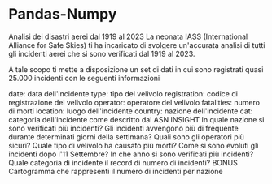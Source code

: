 # Pandas-Numpy

Analisi dei disastri aerei dal 1919 al 2023
La neonata IASS (International Alliance for Safe Skies) ti ha incaricato di svolgere un'accurata analisi di tutti gli incidenti aerei che si sono verificati dal 1919 al 2023.

A tale scopo ti mette a disposizione un set di dati in cui sono registrati quasi 25.000 incidenti con le seguenti informazioni

date: data dell'incidente
type: tipo del velivolo
registration: codice di registrazione del velivolo
operator: operatore del velivolo
fatalities: numero di morti
location: luogo dell'incidente
country: nazione dell'incidente
cat: categoria dell'incidente come descritto dal ASN
INSIGHT
In quale nazione si sono verificati più incidenti?
Gli incidenti avvengono più di frequente durante determinati giorni della settimana?
Quali sono gli operatori più sicuri?
Quale tipo di velivolo ha causato più morti?
Come si sono evoluti gli incidenti dopo l'11 Settembre?
In che anno si sono verificati più incidenti?
Quale categoria di incidente il record di numero di incidenti?
BONUS
Cartogramma che rappresenti il numero di incidenti per nazione

